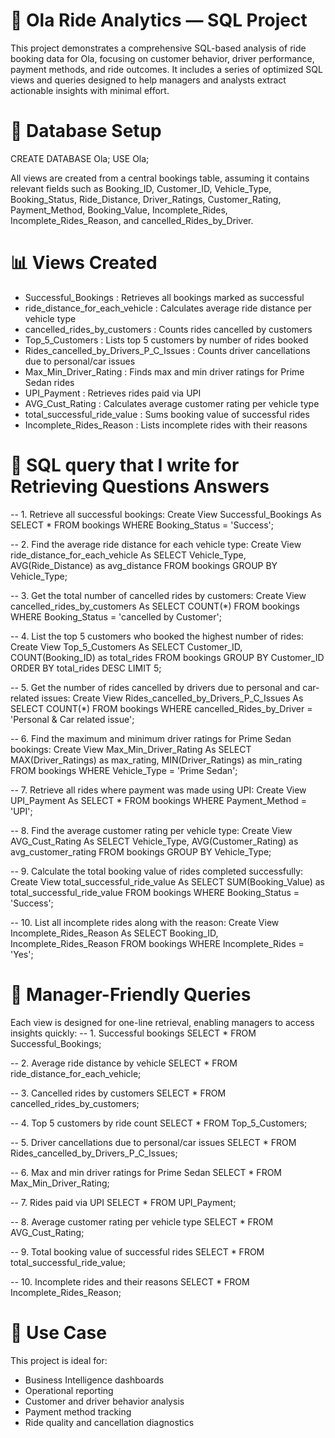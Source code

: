 # 🚕 Ola Ride Analytics — SQL Project
This project demonstrates a comprehensive SQL-based analysis of ride booking data for Ola, focusing on customer behavior, driver performance, payment methods, and ride outcomes. It includes a series of optimized SQL views and queries designed to help managers and analysts extract actionable insights with minimal effort.
# 📂 Database Setup
CREATE DATABASE Ola;
USE Ola;

All views are created from a central bookings table, assuming it contains relevant fields such as Booking_ID, Customer_ID, Vehicle_Type, Booking_Status, Ride_Distance, Driver_Ratings, Customer_Rating, Payment_Method, Booking_Value, Incomplete_Rides, Incomplete_Rides_Reason, and cancelled_Rides_by_Driver.

# 📊 Views Created
- Successful_Bookings : Retrieves all bookings marked as successful
- ride_distance_for_each_vehicle : Calculates average ride distance per vehicle type
- cancelled_rides_by_customers : Counts rides cancelled by customers
- Top_5_Customers : Lists top 5 customers by number of rides booked
- Rides_cancelled_by_Drivers_P_C_Issues : Counts driver cancellations due to personal/car issues
- Max_Min_Driver_Rating : Finds max and min driver ratings for Prime Sedan rides
- UPI_Payment : Retrieves rides paid via UPI
- AVG_Cust_Rating : Calculates average customer rating per vehicle type
- total_successful_ride_value : Sums booking value of successful rides
- Incomplete_Rides_Reason : Lists incomplete rides with their reasons

# 📂 SQL query that I write for Retrieving Questions Answers
-- 1. Retrieve all successful bookings:
Create View Successful_Bookings As
SELECT * FROM bookings
WHERE Booking_Status = 'Success';

-- 2. Find the average ride distance for each vehicle type:
Create View ride_distance_for_each_vehicle As
SELECT Vehicle_Type, AVG(Ride_Distance)
as avg_distance FROM bookings
GROUP BY Vehicle_Type;

-- 3. Get the total number of cancelled rides by customers:
Create View cancelled_rides_by_customers As
SELECT COUNT(*) FROM bookings
WHERE Booking_Status = 'cancelled by Customer';

-- 4. List the top 5 customers who booked the highest number of rides:
Create View Top_5_Customers As
SELECT Customer_ID, COUNT(Booking_ID) as total_rides
FROM bookings
GROUP BY Customer_ID
ORDER BY total_rides DESC LIMIT 5;

-- 5. Get the number of rides cancelled by drivers due to personal and car-related issues:
Create View Rides_cancelled_by_Drivers_P_C_Issues As
SELECT COUNT(*) FROM bookings
WHERE cancelled_Rides_by_Driver = 'Personal & Car related issue';

-- 6. Find the maximum and minimum driver ratings for Prime Sedan bookings:
Create View Max_Min_Driver_Rating As
SELECT MAX(Driver_Ratings) as max_rating,
MIN(Driver_Ratings) as min_rating
FROM bookings WHERE Vehicle_Type = 'Prime Sedan';

-- 7. Retrieve all rides where payment was made using UPI:
Create View UPI_Payment As
SELECT * FROM bookings
WHERE Payment_Method = 'UPI';

-- 8. Find the average customer rating per vehicle type:
Create View AVG_Cust_Rating As
SELECT Vehicle_Type, AVG(Customer_Rating) as avg_customer_rating
FROM bookings
GROUP BY Vehicle_Type;

-- 9. Calculate the total booking value of rides completed successfully:
Create View total_successful_ride_value As
SELECT SUM(Booking_Value) as total_successful_ride_value
FROM bookings
WHERE Booking_Status = 'Success';

-- 10. List all incomplete rides along with the reason:
Create View Incomplete_Rides_Reason As
SELECT Booking_ID, Incomplete_Rides_Reason
FROM bookings
WHERE Incomplete_Rides = 'Yes';


# 📌 Manager-Friendly Queries
Each view is designed for one-line retrieval, enabling managers to access insights quickly:
-- 1. Successful bookings
SELECT * FROM Successful_Bookings;

-- 2. Average ride distance by vehicle
SELECT * FROM ride_distance_for_each_vehicle;

-- 3. Cancelled rides by customers
SELECT * FROM cancelled_rides_by_customers;

-- 4. Top 5 customers by ride count
SELECT * FROM Top_5_Customers;

-- 5. Driver cancellations due to personal/car issues
SELECT * FROM Rides_cancelled_by_Drivers_P_C_Issues;

-- 6. Max and min driver ratings for Prime Sedan
SELECT * FROM Max_Min_Driver_Rating;

-- 7. Rides paid via UPI
SELECT * FROM UPI_Payment;

-- 8. Average customer rating per vehicle type
SELECT * FROM AVG_Cust_Rating;

-- 9. Total booking value of successful rides
SELECT * FROM total_successful_ride_value;

-- 10. Incomplete rides and their reasons
SELECT * FROM Incomplete_Rides_Reason;



# 🧠 Use Case
This project is ideal for:
- Business Intelligence dashboards
- Operational reporting
- Customer and driver behavior analysis
- Payment method tracking
- Ride quality and cancellation diagnostics
